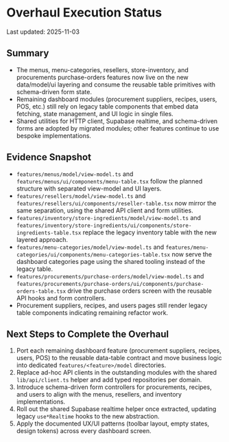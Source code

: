 # Overhaul Execution Status

Last updated: 2025-11-03

## Summary
- The menus, menu-categories, resellers, store-inventory, and procurements purchase-orders features now live on the new data/model/ui layering and consume the reusable table primitives with schema-driven form state.
- Remaining dashboard modules (procurement suppliers, recipes, users, POS, etc.) still rely on legacy table components that embed data fetching, state management, and UI logic in single files.
- Shared utilities for HTTP client, Supabase realtime, and schema-driven forms are adopted by migrated modules; other features continue to use bespoke implementations.

## Evidence Snapshot
- `features/menus/model/view-model.ts` and `features/menus/ui/components/menu-table.tsx` follow the planned structure with separated view-model and UI layers.
- `features/resellers/model/view-model.ts` and `features/resellers/ui/components/reseller-table.tsx` now mirror the same separation, using the shared API client and form utilities.
- `features/inventory/store-ingredients/model/view-model.ts` and `features/inventory/store-ingredients/ui/components/store-ingredients-table.tsx` replace the legacy inventory table with the new layered approach.
- `features/menu-categories/model/view-model.ts` and `features/menu-categories/ui/components/menu-categories-table.tsx` now serve the dashboard categories page using the shared tooling instead of the legacy table.
- `features/procurements/purchase-orders/model/view-model.ts` and `features/procurements/purchase-orders/ui/components/purchase-orders-table.tsx` drive the purchase orders screen with the reusable API hooks and form controllers.
- Procurement suppliers, recipes, and users pages still render legacy table components indicating remaining refactor work.

## Next Steps to Complete the Overhaul
1. Port each remaining dashboard feature (procurement suppliers, recipes, users, POS) to the reusable data-table contract and move business logic into dedicated `features/<feature>/model` directories.
2. Replace ad-hoc API clients in the outstanding modules with the shared `lib/api/client.ts` helper and add typed repositories per domain.
3. Introduce schema-driven form controllers for procurements, recipes, and users to align with the menus, resellers, and inventory implementations.
4. Roll out the shared Supabase realtime helper once extracted, updating legacy `use*Realtime` hooks to the new abstraction.
5. Apply the documented UX/UI patterns (toolbar layout, empty states, design tokens) across every dashboard screen.
